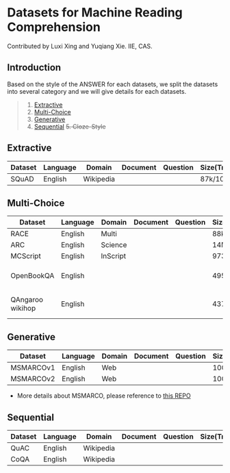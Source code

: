 # Datasets for Machine Reading Comprehension

Contributed by Luxi Xing and Yuqiang Xie. IIE, CAS.

## Introduction

Based on the style of the ANSWER for each datasets, we split the datasets into several category and we will give details for each datasets.

>   1. [Extractive](#Extractive)
>   2. [Multi-Choice](#Multi-Choice)
>   3. [Generative](#Generative)
>   4. [Sequential](#Sequential)
>   ~~5. Cloze-Style~~

## Extractive 


| Dataset | Language | Domain | Document | Question | Size(Train/Dev/Test) | Year | Features |
| --- | --- | --- | --- | --- | --- | --- | --- |
| SQuAD | English | Wikipedia |  |  | 87k/10k | 2016 |  |


## Multi-Choice

| Dataset | Language | Domain | Document | Question | Size(Train/Dev/Test) | Year | Features |
| --- | --- | --- | --- | --- | --- | --- | --- |
| RACE | English | Multi |  |  | 88k/5k | 2017 |  |
| ARC | English | Science |  |  | 14M/7787 | 2018 | hard |
| MCScript | English | InScript |  |  | 9731/2797 | 2018 |  |
| OpenBookQA | English | | | | 4957/500/500| 2018 | multi-hop<br>commonsense<br>science fact|
| QAngaroo<br>wikihop | English | |  |  | 43738/5129/2451 | 2017 | multi evidence pieces<br>multi options |

## Generative

| Dataset | Language | Domain | Document | Question | Size(Train/Dev/Test) | Year | Features |
| --- | --- | --- | --- | --- | --- | --- | --- |
| MSMARCOv1 | English | Web |  |  | 100k | 2016 |  |
| MSMARCOv2 | English | Web |  |  | 100k | 2018 |  |

- More details about MSMARCO, please reference to [this REPO](https://github.com/IndexFziQ/MSMARCO-MRC-Analysis)

## Sequential

| Dataset | Language | Domain | Document | Question | Size(Train/Dev/Test) | Year | Features |
| --- | --- | --- | --- | --- | --- | --- | --- |
| QuAC | English | Wikipedia |  |  |  | 2018 |  |
| CoQA | English | Wikipedia |  |  |  | 2018 |  |
